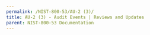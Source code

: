 ```yaml
---
permalink: /NIST-800-53/AU-2 (3)/
title: AU-2 (3) - Audit Events | Reviews and Updates
parent: NIST-800-53 Documentation
---
```

